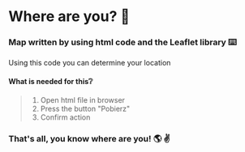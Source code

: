 # Where are you? :footprints:

### Map written by using html code and the Leaflet library :keyboard:

Using this code you can determine your location

#### What is needed for this:grey_question:

>1) Open html file in browser
>2) Press the button "Pobierz"
>3) Confirm action

### That's all, you know where are you! :earth_americas: :v:
